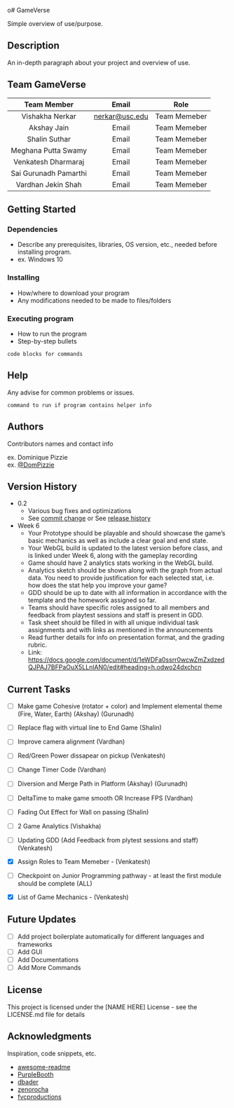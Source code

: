 o# GameVerse

Simple overview of use/purpose.

## Description

An in-depth paragraph about your project and overview of use.

## Team GameVerse

| Team Member   | Email       | Role          |
| :-------------: | :-------------: | :-------------: | 
| Vishakha Nerkar  | nerkar@usc.edu         | Team Memeber  |
| Akshay Jain  | Email         | Team Memeber  |
| Shalin Suthar  | Email         | Team Memeber  |
| Meghana Putta Swamy  | Email         | Team Memeber  |
| Venkatesh Dharmaraj  | Email         | Team Memeber  |
| Sai Gurunadh Pamarthi  | Email         | Team Memeber  |
| Vardhan Jekin Shah  | Email         | Team Memeber  |

## Getting Started

### Dependencies

* Describe any prerequisites, libraries, OS version, etc., needed before installing program.
* ex. Windows 10

### Installing

* How/where to download your program
* Any modifications needed to be made to files/folders

### Executing program

* How to run the program
* Step-by-step bullets
```
code blocks for commands
```

## Help

Any advise for common problems or issues.
```
command to run if program contains helper info
```

## Authors

Contributors names and contact info

ex. Dominique Pizzie  
ex. [@DomPizzie](https://twitter.com/dompizzie)

## Version History

* 0.2
    * Various bug fixes and optimizations
    * See [commit change]() or See [release history]()
* Week 6
    * Your Prototype should be playable and should showcase the game’s basic mechanics as well as include a clear goal and end state.
    * Your WebGL build is updated to the latest version before class, and is linked under Week 6, along with the gameplay recording
    * Game should have 2 analytics stats working in the WebGL build.
    * Analytics sketch should be shown along with the graph from actual data. You need to provide justification for each selected stat, i.e. how does the stat help you       improve your game? 
    * GDD should be up to date with all information in accordance with the template and the homework assigned so far. 
    * Teams should have specific roles assigned to all members and feedback from playtest sessions and staff is present in GDD.
    * Task sheet should be filled in with all unique individual task assignments and with links as mentioned in the announcements
    * Read further details for info on presentation format, and the grading rubric.
    * Link: https://docs.google.com/document/d/1eWDFa0ssrr0wcwZmZxdzedQJPAJ7BFPaOuX5LLnlAN0/edit#heading=h.odwo24dxchcn

## Current Tasks

- [ ] Make game Cohesive (rotator + color) and Implement elemental theme (Fire, Water, Earth) (Akshay) (Gurunadh)
- [ ] Replace flag with virtual line to End Game (Shalin)
- [ ] Improve camera alignment (Vardhan)
- [ ] Red/Green Power dissapear on pickup (Venkatesh)
- [ ] Change Timer Code (Vardhan)
- [ ] Diversion and Merge Path in Platform (Akshay) (Gurunadh)
- [ ] DeltaTime to make game smooth OR Increase FPS  (Vardhan)
- [ ] Fading Out Effect for Wall on passing (Shalin)
- [ ] 2 Game Analytics <Meghana> (Vishakha)
- [ ] Updating GDD (Add Feedback from plytest sessions and staff) (Venkatesh)
- [x] Assign Roles to Team Memeber - (Venkatesh)
- [ ] Checkpoint on Junior Programming pathway - at least the first module should be complete (ALL)
- [x] List of Game Mechanics - (Venkatesh)


## Future Updates

- [ ] Add project boilerplate automatically for different languages and frameworks
- [ ] Add GUI
- [ ] Add Documentations
- [ ] Add More Commands

## License

This project is licensed under the [NAME HERE] License - see the LICENSE.md file for details

## Acknowledgments

Inspiration, code snippets, etc.
* [awesome-readme](https://github.com/matiassingers/awesome-readme)
* [PurpleBooth](https://gist.github.com/PurpleBooth/109311bb0361f32d87a2)
* [dbader](https://github.com/dbader/readme-template)
* [zenorocha](https://gist.github.com/zenorocha/4526327)
* [fvcproductions](https://gist.github.com/fvcproductions/1bfc2d4aecb01a834b46)
